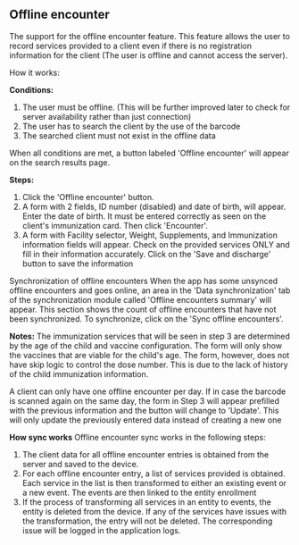 ## Offline encounter
The support for the offline encounter feature. This feature allows the user to record services provided to a client even if there is no registration information for the client (The user is offline and cannot access the server). 

How it works:

**Conditions:**
1. The user must be offline. (This will be further improved later to check for server availability rather than just connection) 
2. The user has to search the client by the use of the barcode
3. The searched client must not exist in the offline data

When all conditions are met, a button labeled 'Offline encounter' will appear on the search results page. 

**Steps:** 
1. Click the 'Offline encounter' button.
2. A form with 2 fields, ID number (disabled) and date of birth, will appear. Enter the date of birth. It must be entered correctly as seen on the client's immunization card. Then click 'Encounter'.
3. A form with Facility selector, Weight, Supplements, and Immunization information fields will appear. Check on the provided services ONLY and fill in their information accurately. Click on the 'Save and discharge' button to save the information

Synchronization of offline encounters
When the app has some unsynced offline encounters and goes online, an area in the 'Data synchronization' tab of the synchronization module called 'Offline encounters summary' will appear. This section shows the count of offline encounters that have not been synchronized. To synchronize, click on the 'Sync offline encounters'. 


**Notes:**
The immunization services that will be seen in step 3 are determined by the age of the child and vaccine configuration. The form will only show the vaccines that are viable for the child's age. The form, however, does not have skip logic to control the dose number. This is due to the lack of history of the child immunization information. 

A client can only have one offline encounter per day.  If in case the barcode is scanned again on the same day, the form in Step 3 will appear prefilled with the previous information and the button will change to 'Update'. This will only update the previously entered data instead of creating  a new one

**How sync works**
Offline encounter sync works in the following steps:
1. The client data for all offline encounter entries is obtained from the server and saved to the device. 
2. For each offline encounter entry,  a list of services provided is obtained. Each service in the list is then transformed to either an existing event or a new event. The events are then linked to the entity enrollment
3. If the process of transforming all services in an entity to events, the entity is deleted from the device. If any of the services have issues with the transformation, the entry will not be deleted. The corresponding issue will be logged in the application logs.
